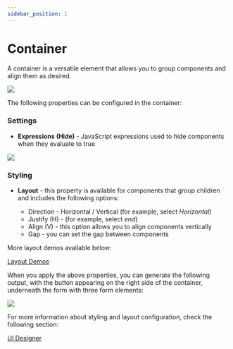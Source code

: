 ```yaml
---
sidebar_position: 1
---
```


#   Container

A container is a versatile element that allows you to group components and align them as desired.

![](https://s3.eu-west-1.amazonaws.com/docx.flowx.ai/3.1/ui_designer_container.gif)

The following properties can be configured in the container:

### Settings

* **Expressions (Hide)** - JavaScript expressions used to hide components when they evaluate to true

![](https://s3.eu-west-1.amazonaws.com/docx.flowx.ai/3.1/ui_designer_container_settings.png)

### Styling

* **Layout** - this property is available for components that group children and includes the following options:

    * Direction - Horizontal / Vertical (for example, select *Horizontal*)
    * Justify (H) - (for example, select *end*)
    * Align (V) - this option allows you to align components vertically
    * Gap - you can set the gap between components

More layout demos available below:

[Layout Demos](https://tburleson-layouts-demos.firebaseapp.com/#/docs)

When you apply the above properties, you can generate the following output, with the button appearing on the right side of the container, underneath the form with three form elements:

![](https://s3.eu-west-1.amazonaws.com/docx.flowx.ai/3.1/container_styling.png)

For more information about styling and layout configuration, check the following section:

[UI Designer](../../ui-designer.md#styling)